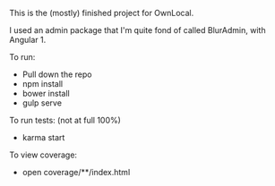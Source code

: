 This is the (mostly) finished project for OwnLocal.

I used an admin package that I'm quite fond of called BlurAdmin, with Angular 1.  


To run: 
* Pull down the repo
* npm install
* bower install
* gulp serve


To run tests:  (not at full 100%)
* karma start

To view coverage:
* open coverage/**/index.html
